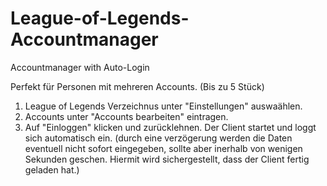 # League-of-Legends-Accountmanager
Accountmanager with Auto-Login

Perfekt für Personen mit mehreren Accounts. (Bis zu 5 Stück)

1. League of Legends Verzeichnus unter "Einstellungen" auswaählen.
2. Accounts unter "Accounts bearbeiten" eintragen. 
3. Auf "Einloggen" klicken und zurücklehnen. Der Client startet und loggt sich automatisch ein. (durch eine verzögerung werden die Daten eventuell nicht sofort eingegeben, sollte aber inerhalb von wenigen Sekunden geschen. Hiermit wird sichergestellt, dass der Client fertig geladen hat.)
